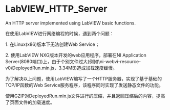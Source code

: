 # LabVIEW_HTTP_Server
An HTTP server implemented using LabVIEW basic functions.
<br>
<p>在使用LabVIEW进行网络编程的时候，遇到两个问题：<br></p>
<p>    1. 在Linux(x86)版本下无法创建Web Service；<br></p>
<p>    2. 使用LabVIEW NXG版本开发的web应用程序，部署在NI Application Server(8080端口)上，由于个别文件过大(例如\ni-webvi-resource-v0\DeployedRun.min.js，3.34MB)造成加载速度缓慢。<br></p>
<p>为了解决以上问题，使用LabVIEW编写了一个HTTP服务器，实现了基于基础的TCP/IP函数的Web Service服务程序，该程序同时实现了发送静态文件的功能。<br></p>
<p>使用GZIP对DeployedRun.min.js文件进行的压缩，并且返回压缩后的内容，提高了页面文件的加载速度。<br></p>
